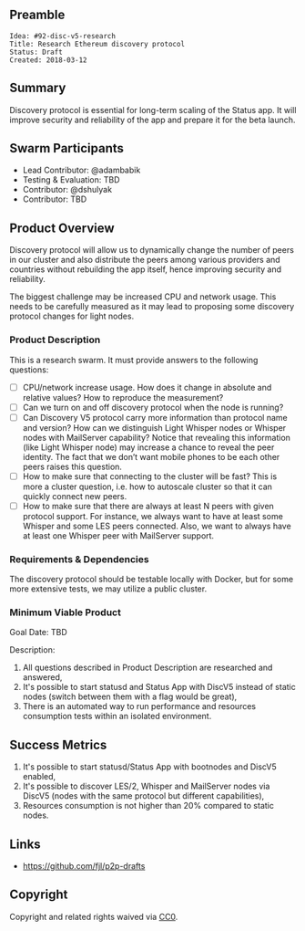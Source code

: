 ## Preamble

    Idea: #92-disc-v5-research
    Title: Research Ethereum discovery protocol
    Status: Draft
    Created: 2018-03-12

## Summary
Discovery protocol is essential for long-term scaling of the Status app. It will improve security and reliability of the app and prepare it for the beta launch. 

## Swarm Participants
- Lead Contributor: @adambabik
- Testing & Evaluation: TBD
- Contributor: @dshulyak
- Contributor: TBD

## Product Overview
Discovery protocol will allow us to dynamically change the number of peers in our cluster and also distribute the peers among various providers and countries without rebuilding the app itself, hence improving security and reliability.

The biggest challenge may be increased CPU and network usage. This needs to be carefully measured as it may lead to proposing some discovery protocol changes for light nodes.

### Product Description
This is a research swarm. It must provide answers to the following questions:
- [ ] CPU/network increase usage. How does it change in absolute and relative values? How to reproduce the measurement?
- [ ] Can we turn on and off discovery protocol when the node is running?
- [ ] Can Discovery V5 protocol carry more information than protocol name and version? How can we distinguish Light Whisper nodes or Whisper nodes with MailServer capability? Notice that revealing this information (like Light Whisper node) may increase a chance to reveal the peer identity. The fact that we don’t want mobile phones to be each other peers raises this question.
- [ ] How to make sure that connecting to the cluster will be fast? This is more a cluster question, i.e. how to autoscale cluster so that it can quickly connect new peers.
- [ ] How to make sure that there are always at least N peers with given protocol support. For instance, we always want to have at least some Whisper and some LES peers connected. Also, we want to always have at least one Whisper peer with MailServer support.

### Requirements & Dependencies
The discovery protocol should be testable locally with Docker, but for some more extensive tests, we may utilize a public cluster.

### Minimum Viable Product
Goal Date: TBD

Description: 
1. All questions described in Product Description are researched and answered,
1. It's possible to start statusd and Status App with DiscV5 instead of static nodes (switch between them with a flag would be great),
1. There is an automated way to run performance and resources consumption tests within an isolated environment.

## Success Metrics
1. It's possible to start statusd/Status App with bootnodes and DiscV5 enabled,
1. It's possible to discover LES/2, Whisper and MailServer nodes via DiscV5 (nodes with the same protocol but different capabilities),
1. Resources consumption is not higher than 20% compared to static nodes.

## Links
* https://github.com/fjl/p2p-drafts

## Copyright
Copyright and related rights waived via [CC0](https://creativecommons.org/publicdomain/zero/1.0/).

